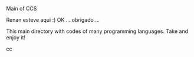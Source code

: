 Main of CCS

Renan esteve aqui :)
OK ... obrigado ...

This main directory with codes of many programming languages.
Take and enjoy it!

cc
